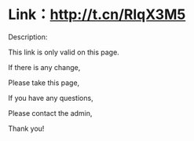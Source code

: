 # Link：http://t.cn/RlqX3M5


Description:

This link is only valid on this page.

If there is any change,

Please take this page,

If you have any questions,

Please contact the admin,

Thank you!

